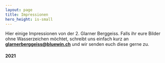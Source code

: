 ```yaml
---
layout: page
title: Impressionen
hero_height: is-small
---
```


Hier einige Impressionen von der 2. Glarner Berggeiss. Falls ihr eure Bilder ohne Wasserzeichen möchtet, schreibt uns einfach kurz an **[glarnerberggeiss@bluewin.ch](mailto:glarnerberggeiss@bluewin.ch)** und wir senden euch diese gerne zu.

#### 2021


<script src="https://cdn.jsdelivr.net/npm/publicalbum@latest/embed-ui.min.js" async></script>
<div class="pa-gallery-player-widget" style="width:100%; height:480px; display:none;"
  data-link="https://photos.app.goo.gl/hFTS9tkVXmt7oswq6"
  data-title="Glarner Berggeiss 2021"
  data-description="84 new photos added to shared album">
  <object data="https://lh3.googleusercontent.com/1t0B7coTAmsOstMtfq-4tvFkDgm73jhuKChC02fJfuiIDEr9PaIRvqfh3aAOtn-ybfB3aEVISGpY7z4e6dmt6XrE9SQGcNWqNy2Xaez6bLhzdjB-3OLUX_ricV88TBd1jzuCyBfCFg=w1200-h900"></object>
  <object data="https://lh3.googleusercontent.com/qOSwlODVU2VPpj2LKyvZDdyQpXUKlQ5KzkgYWELHBbV7CPe4KtmKclU163yfoqM-MZ6iqKXs7C2hMBhnqfzovfaUuv05psAan6V4jne-82YHVepOb_lnE1qo6Ssr1MnxdZaVegajTQ=w1200-h900"></object>
  <object data="https://lh3.googleusercontent.com/8VNlo_Sat2H2CpN0C0WJKTx4bBLTBsjqOkXnunW-4DZOOzbhC8H-YY9MS66ywRmPF_YPfG79pwFh3YziuaYPVyfmob7SU88wxdJzei4D07nVdxos8S9U1kC5JpwzYlCltV01Zv6QIA=w1200-h900"></object>
  <object data="https://lh3.googleusercontent.com/mpWjwG7jV5McD4b--NEgn44sQHgYoqRWJNvnk0qg5AHTM6nFtJBHstx46eTiBlpBPtDcVQTWjqxWG_9mD0r9Cq-G4Cd4nUbv4gNBeVIgu9uNPwVp-iTLFbMRjmdP0j6EMXyAHujQaw=w1200-h900"></object>
  <object data="https://lh3.googleusercontent.com/mlN2fBkaWTogzs624Ay7W0isr1MReAaBHIY3okoG6Tspm1FKjmrzt51pKB8Ta_la6jVH6DnHqSxGDV9SfLw8RD0Rs-BvBQoa8rZW4GUu5LBWmi8gKwI2lzhUYGe9P4bcwcnAU1Vwaw=w1200-h900"></object>
  <object data="https://lh3.googleusercontent.com/r_CCVFjHVmoGCfB9tCF0Gp81Qvrc307kvWjXb9fKJlaCzo_A7Vfid1w7ZJx09xCUShIYuuFqwQ_8nxrmlaQTwX-0H4g7dAXOCj3E-twwLIxMnQSL7WiXT3YdaS3JFmnHRy-etCfO1g=w1200-h900"></object>
  <object data="https://lh3.googleusercontent.com/jQi-rJDL0qduKk8s0i6L9sKH6tjuUylWzKtL87PLu3wVixsFBgtByBW2BteeJOzwGJIUixyGjTso8Yoys41hrANw52P325tPIg2JktXXKDONdAqHyRXZH-qll82DDOGKFi7h-AaEiw=w1200-h900"></object>
  <object data="https://lh3.googleusercontent.com/dbiyO9hdRYeTNqBZwACSvlpbcKWz72dug4i2hcziRbfd8c6r59i7H-a_FbNDVqfThGvOpcx9_BbtrrKdtgxaHz6zqTVu0FjdlxD4IWhjE8Jo1uEmGSnP2-KeqzMd6NQuJKZcxLIw2A=w1200-h900"></object>
  <object data="https://lh3.googleusercontent.com/H2Qfh8Vk-15cw8bcaqcAgWRRpu7atkhY5qM3BGj5St4-YDS_ly6jlHdZAqduuRke9jRGPuyCv84cuNUrkVHzEZ9wAsxB6QreoT-kfOBW33nrr2cixfgkY5hdcV3gc8p7pq6tX77EkA=w1200-h900"></object>
  <object data="https://lh3.googleusercontent.com/yn1ivYV5cY1KIS1EtzgQ8rJzJ3ypwN_rbaIPPdRT4u7s3PcFfVwzb9ylOTk6RKPfq0kbfygVs3oMzt-vaWKaF1q89BHBn4iOqxqnFYRhhYCiK0_c2jwucvuC70EbytS77X9pWr5kQw=w1200-h900"></object>
  <object data="https://lh3.googleusercontent.com/mTMRfSG9sgsYkTBoSnJYHyX-bVtC9hh8hlPmSe6gp8WEExCKH5d7pNRIg_D1hCeri1lOqL1uUTRVC26YEg4X2TXsfHyjwyK2DDIJ9WInOUv4qdEM7ieRzOOe7Zlqll_ZmJfLksyWrA=w1200-h900"></object>
  <object data="https://lh3.googleusercontent.com/U53JwnQKBUkHDwcRUHkza0YMJ8evSWUyFfXa-VxSZ5UbJ41B2tOj9mxMSw59U13-8Ry6EEmhIhffEYsOGURIoUvGtSaevmyYvTwWjblhiofmrLgD-8-mqxLKweTC8glyeJAg_CVJug=w1200-h900"></object>
  <object data="https://lh3.googleusercontent.com/8oabYXbwj1kH-zyzswzuNj7smPRgEcRyz8bKnG0ROK5ZYhRFd4wTK_0QTu1_oherU4j71l54U9JJacx8Hs_9d_8PhB0qGRDpLY0H_lcIag11HApjF5tHYF2xZ3iUixd1gB7brjX9UQ=w1200-h900"></object>
  <object data="https://lh3.googleusercontent.com/tBNh9tIEPl0YDn8cqvJIWrTZBGXf5kJf20F3rjjc9fw-E0MNqyyXDQCeH2eCN7RnCarlkKj_XsxsAdSd9-BmoO_XtKfSY22wxmFwdeHFKN3C1yM5uniWdKI0QFWoSkAgTrOkKbILWQ=w1200-h900"></object>
  <object data="https://lh3.googleusercontent.com/WTDCBtjgLh2fFFn511116IgHpKXPbaigDmzKq8d18pzxZJn_lP4df35q-OyZ67HICEx_y_DBozItddXXTFYFlyG5RM9I2Jebk4GpGPOziowpmN09P9C9Ax2I83fyp6ll66-9DCcpvg=w1200-h900"></object>
  <object data="https://lh3.googleusercontent.com/Ni1AOuKgRLxIh7ETBGEaa110BeOVuUYTbApFT5Mfnof7cBYNKyQ2CxiSuAn0fREqzYVkfejOeyW64aXE2GO_Yx521pcD1UNArIcNZeR_MSqyzL2uQhIcWUmKhUpIEqoi9RYCDsGwdQ=w1200-h900"></object>
  <object data="https://lh3.googleusercontent.com/UVEJ479N5bgznBvygB0cMpO1KpowU6Osf_vMtVs7xkLSwjpPkF6mAMEjT89byqB2lzK_uQc2SGEUbuiWabQoj0R_C71F_JUwv_ghAnVKCN8RNtv5fAmc45t-MI-7JR4bdv0eMZH2LA=w1200-h900"></object>
  <object data="https://lh3.googleusercontent.com/FUwlg7jzjqvEcZ9UgV3y3bT3qcUeia27pjb97htjVy95omBHWcpuLsd9oqYoiIo1gFlXEPEhgtRC8cV1xqj4RujaUqFV5-jyhMsC6YyCd2T-NvfRjbgQzAPI8x8p3I9ZCb9Y7emAiQ=w1200-h900"></object>
  <object data="https://lh3.googleusercontent.com/bp3T_MZAd5ZuVv6Qwps6jtlUS9q21jdLyULxPTZFuUdfULXV44vfJYGUcgw8bG_il6prTSRTX3ue-FjCZV9nWJysHJEoyaHS_6YHFHkkByTLs5INrThwsVZbRlTCYQWvdptwU4iQ_Q=w1200-h900"></object>
  <object data="https://lh3.googleusercontent.com/eOlie-R83NSB6jGamloDIoX1gq7_46u2HduyThCtkkRdj3CWQD8oozS7-uo1WDPXYZKar8_dJa1cx6wKt2KUvuU68ReBR5I43IyOqkp0z3c7__IFg0aaiTH8koUdLgMhZ0AEi8ZuWg=w1200-h900"></object>
  <object data="https://lh3.googleusercontent.com/UQen9r4JkpQz1mCvi5iGg6PQAGkl3-CuODOkuAkL0ix19a1GNOZ-F8_oLjvpjVKPiALFGeCrbM0-zaF0HAEAi7ugI0atPkn7rOPoMG70aE-HdnJlyH34fcK2YJqFJ8j08GChuKoiAQ=w1200-h900"></object>
  <object data="https://lh3.googleusercontent.com/1yiQnuG7osU5HnUf6AZX76FHFnQV40YuuHYJgoinnkx_ecW8aEBMoA6rCIEh-iBy1wC7OwfFIRRHtBORG9UQ5hO9ETnpMuk_8lG0KpuTSVFM_neO-2CiAET-7g1YWD2ELEMV0otaYg=w1200-h900"></object>
  <object data="https://lh3.googleusercontent.com/GlgnDWzi3zkNaQdQ7qo4DI_GPjf6KCY-asE4fLFcOujfOr-jlinRDJL_t3ZOwzwBHhvvvfu-AXImUV88TRSdS4SBPzHib8GWnGVhrItJgNlJComHA-nl_6jw1oML7KYNQ693KGYvmw=w1200-h900"></object>
  <object data="https://lh3.googleusercontent.com/d_TUBORroU7WMMKDbMTpGGW-cdXDoXoRJ51zWa9tyVLYsJ-GlcxmVLD2UqT5YRaFJSWrniguQOtM54OEdjJxMOXqZKuCDjkXhLvJhI_im80ektq-xRTI9gx58LGev4VC4kYnJoSVrg=w1200-h900"></object>
  <object data="https://lh3.googleusercontent.com/3BgyHa2OG24cv15VZ14bayoEbFv8kyNeb5DIGpaXzfuUEYmzY_KkZHiyC4t3mYsx26oz9RNTuGryGB7f3WiT1ePo6RiQ-Te_2HVCcB7snDYK5rw3e6ToDnhiLx-7xk07babE4IHoxw=w1200-h900"></object>
  <object data="https://lh3.googleusercontent.com/twStEM8CAPvpNP_KQ3uAC3IvdKwrZhQCvtnhB3lz2JiCKoP_UUD4kFuSkerSqlXJh7sFPRYKzn-j4Y9kHEe_Fuvo2jTNzQH6B4S81sT9OkyYUX8cgjjBxYYj9ITMzBgkw4pnT8SUlA=w1200-h900"></object>
  <object data="https://lh3.googleusercontent.com/0r-1TwMaMemhJ_v9XLqL4qgVVYTYeW_o4neCpoAKqnBjmJKF5zbGiUDHiju8v-LiXEQmJQQDfcOlbD6ZT98QRz8D5ZBHS84UBxr_4j6JNYss_BxO9I60_38WTm2LOYI-QagOnPM_Lg=w1200-h900"></object>
  <object data="https://lh3.googleusercontent.com/jq5d6P71ZZOJ3pA1cM29vRh9NwgV3Aj4EPd2QbNkJqsq8P0GsH5jCORc_5bIIFOrZfcupjt85pUyOQRaItw9Qy2WX9VT1iF1JAzwmEahxqCk57g1Kl15Bsg4rNLVKIgFgSc2w97dHA=w1200-h900"></object>
  <object data="https://lh3.googleusercontent.com/sNA03RnI3W87TENan93Vq9IZl4aLumXT_QeB2g7bZrvu3ENtKsXJq9nenjKszrmVjdIHb5OQFO9VUXSrE6kou4OKiv9kBYHFz2xnKdxCqmm3zqvTJG6Mu-oJthLXD2IIhB76DfDynw=w1200-h900"></object>
  <object data="https://lh3.googleusercontent.com/Dtoe0MPpXWSy_fi9LLhC_F2Z-NjCqFgK50CA3j21K81EN4xbuYjvIVk6pWSEg6B79Dxi-a3jl1DRerLnELjEKEoaeLCy9kgDGOtbg-H1APssUnzKnbm1v17JDNn7WGGU1uY5_sisQw=w1200-h900"></object>
  <object data="https://lh3.googleusercontent.com/VWPtGySZb9HpqfEp4L-UMFH8HueC8KYGYxgH6eUpRqB566CVW7aA7an3Gxiz5C7o8JcYnyq42OfKWhO_rMXlzvGEyHxR3Ms3dcq1gf9lpnY6hYC4_f3dJVy6IhhNK40ZNq5ivTjJbQ=w1200-h900"></object>
  <object data="https://lh3.googleusercontent.com/MIrJy1hbJPMXcHpofry4MQPFYC11Byfjt3OA7O3zzUObCWrVYQT0Gsivyl6pJ-5XihnGzva3fDS01mcKGgY8ImPCr0HDhHnpGXjOizl8CgTbXK3kkBA0xpIVP8QyIxhC49RyVDUSjg=w1200-h900"></object>
  <object data="https://lh3.googleusercontent.com/21-B5vICIWxuMUOMKJxf0A4ai41xrfwl7lP5Tfy-ech6jrUbVIRXnvF1T78JfNhqX507ov0aIpvj1z8nZg-pipP8O-M2jUakgtrEdJrqRG3sXpznrxCytFGcGKPLM0BEGfpQXzwepw=w1200-h900"></object>
  <object data="https://lh3.googleusercontent.com/S7H-GF_vN3W23skjl3tqDZx-T45dHg8L2V2PU01BbJNht6-LiS25r_9Sn6kJd3sLaalG5osK3P6rzU7G3JS0cwXwifTJiAr2dsh5WQFRuQf242e-J6QqxqXi10ax7QKsG6xEqHiOJQ=w1200-h900"></object>
  <object data="https://lh3.googleusercontent.com/GUX6TZeS9D-t9NL7sBOLylUet2YonqGOnolnThkFXk74XEhCJV2LuAQdJQb1oWfg2r2pYSCXh2w4h-EExcNLB4CPM_4PCmEAkcNUGETjlHZNhyR8OS3WYFObcl94rMkPz2dxAKtREA=w1200-h900"></object>
  <object data="https://lh3.googleusercontent.com/qRsipbn2PdfIraoSuMXFYVMsWwsLcieS--00cHzNKwOoZmmJxuRMFTxO6Qs438QmYU0glj7lK39JCZX3yA5zlwdZZ7pseDbzDuAilIpHoDVfhAEUc79pfMSwro1xGwhGnMtxlym41Q=w1200-h900"></object>
  <object data="https://lh3.googleusercontent.com/sozSoqRs5HNfCwMPLZRnizhAbAKrKjHa13aPJq7Duzc92wSGntA20oI3FR3lIyFTB1ovFiuT4PO3Z3BCy8bk3dRySdDEoyEiTTM52_YjPKu_9Vj9wOrjtyaCS7AQajRClbmQcKmI_A=w1200-h900"></object>
  <object data="https://lh3.googleusercontent.com/FCEIw5_hYaUqHgdP1oU4DkVjNc46kCHsrvCipI15tzwQKD_6yyQq9Q_p9Sm2wtuEaigKFPXnKiBHuw_GvzmzRFcscF9wItDsL3XBrPMBxjXSffUMG4SKhsF4pONiAA1Dcf-cgXALew=w1200-h900"></object>
  <object data="https://lh3.googleusercontent.com/-QNoGNYrFZJ553weKMG2TZaHLxO_s82KunS4TO9JU2wDiQodMPqx5WRk95O1AGRcyEfb78HBqKHENiBzLzYLqqIHZMUq3nCcqtpTZLJP-TG0tJJ9BEnaXBs1A7e6G46oRFcchajczQ=w1200-h900"></object>
  <object data="https://lh3.googleusercontent.com/gYJlEfd0MWqDBEXV2oAgy79L60i_xz9goP6BnWddbUXJ8CpiJYVOPtTt9v3YrplmqZqYDEULN1tWaS6OtMTjuQt4qYsO07hrMvJrc5-Eec7xZ0zXsZkNltapVp87DOWK1tg-8x--8w=w1200-h900"></object>
  <object data="https://lh3.googleusercontent.com/HHyXfPaF1Tvxe0Vzpx1P7JYITdRYTosPaEbsE38yxWo_ruvoiIQiHKk01HC9CurtnDGOeF0dQDUtI9TyENUsNtwtSzOIZURYygleLiWnKw5f0gVSRF15yXGUCjvrKUY1U1eec_GcEQ=w1200-h900"></object>
  <object data="https://lh3.googleusercontent.com/wUuqC5pLqGxGN_y3XuQ3WYxFNM5s9TOOeJ7VdH5Bq5l79rpkNCZv_emCx7zfZWNYqazisd1D32rx5iqUubT0jyWIqpjmJ5UviZT9QIBalmpogXvRMJmH576FtJGGCYrs4tFmpXSGgg=w1200-h900"></object>
  <object data="https://lh3.googleusercontent.com/HqKRcOYMnmrWaRW41yg6xWDim82Cg09AmXKYcB7QtVOlTMZu7PqqWIWbLA9gIbwgigQKqkeLwBikkXajS5PSuQvx1pOP_r-tjGT9hF6Ik5o8P_HopdCoGWtKCXC6fN3tFCxsofE-dw=w1200-h900"></object>
  <object data="https://lh3.googleusercontent.com/x5v2tty36gDiq_NzXDbnBCmaXbvn2GVOJ1PUmgzWtKJ8PfnHqRok25pHkToDonRc2SSCgv5MokEA_OchatMEURBJL9GqBgVUMJP4-fLnxbeq4yd08DPz9y7jRBw65n4Kq8V3nXTdmg=w1200-h900"></object>
  <object data="https://lh3.googleusercontent.com/wAPRFSkPVX8f6oYynicrbW3YLL4BozPjqyFySS0_W_NuT1LBz5eV0qY4X4ZcrVgqfnlALjW6tpTusfSQ8nqgsAn-_-tns0qefgNObp4Q15Pjz51zLNxVofhxEPwI8walZtDadZaf6w=w1200-h900"></object>
  <object data="https://lh3.googleusercontent.com/XA6wbUm7H56ofleaeiVjdqigeefn5-hahwHa2dpmXALDBo8GFYIEajnsZMSUDJP_Bh5ISxtDl1Fnzv1Cf5mUgcXoTUEWbGjIL-hYOHl1L1HVG6C9wb39yCFQkzLwp9lmzh5azsyNwQ=w1200-h900"></object>
  <object data="https://lh3.googleusercontent.com/zWoiazUjftLvnFLG5Hy5-x_ZDfMNA33KuFPTSbovOjb1tmhZKOwDLmvp52lC0-TEqJEiaBaJM0C7yAiMHVl7Gnr_u76_78VUTFeNUThQnqPUsIgNG--wZD8c6ELqNeOsOd-hiOZBRA=w1200-h900"></object>
  <object data="https://lh3.googleusercontent.com/wY3labpRinPi_6QnjVlxgp8C01Q2NckXBXTCnHYr-tiqU_Gob4OtU4Aq7CuVt6dAmbByzBQWGCSmng95YekX7IP1Kuxlq5FIrv9IorEnx1Zje0EYHXjy0V5dAUPzP11vJ91kldSWGw=w1200-h900"></object>
  <object data="https://lh3.googleusercontent.com/tncy3TV05WpD8UQ8KwyDzwV1tKqFoYyz6OZNrPIb5VtRqDvahhU7H_yWoTK8NgXyvGj2VBA0zM9hDsWxWPIiJsZH_2QXJLngcE8sVKSr46ulnCM-nR32WcVKKEPk7UzttN43EcHpbA=w1200-h900"></object>
  <object data="https://lh3.googleusercontent.com/_uOriVxvGwe9OKDb5uiMbVAFR-W-d-HU_olTNTxzvNWMLjFyxXKq8UvhKDnkpR4NGFrFgNpGO2-Jn2Hf_cBKorYdeI1yWDq2a0YUxNdi8ved7-OTKHqQXVSsAdaWfJsmqEmp3O8PXg=w1200-h900"></object>
  <object data="https://lh3.googleusercontent.com/oYAw9LWHs56dt2yrMtXFyM8WTfEAUxE5vtV-tS3r4Dqq7KyDU2tKazU2wh5sk67EDLphNMnc9y7_h4NeTl3moDILBP8a4vi6sZiaSMtMCCQy3jvW4YdepIgW02p0vRDzFAbXUhF-OA=w1200-h900"></object>
  <object data="https://lh3.googleusercontent.com/uhk62S47EWHv21OFxTms4kVfLJ_5p7an68WnqM3QN8Y_sKspzLBK_e1Z-VIWPSXRydoIAXtj56kmNeH1Roh-pT_2DEW_tCPmWJQuxMlRfwf0BHNKCn1C8rI1lxWNwug2O41Xsg941Q=w1200-h900"></object>
  <object data="https://lh3.googleusercontent.com/y2MQJuXAwEzd87b6swR1IGtOQW_II2lXqJbLcSyjLB9bHQmFKUtm6Wl3OnKg9zwpciLjIVXwZBaHAw2tJ9yH2iP3ZCnj0VwfnUIuXzs9Za67m8tv6NNDMf-8WmznC_RjIQKCYS3VTQ=w1200-h900"></object>
  <object data="https://lh3.googleusercontent.com/x3Iq9mvMaNvCZoqObv3XlSE8dsc_CXPvIWe5Hmvx7pviIX1dphNcqNEizgK5MTmjcS9Cy_AaMNLn3lvQT390cq9haE_WsxWNWFDD7Rd7M48Uwc-5TQ5hIRzELLpn7PhNpH33VsSZ3A=w1200-h900"></object>
  <object data="https://lh3.googleusercontent.com/Se-1O9DJWQB8qfAmh4QuW7DCD86GVdzV1zlDqJKhkg3-CXE3q4yB5jQaK9PhES8dqFBNHltphb0nPAzJ92yAh1lSpbR5jo920CWjaHBRJHKd2kBnCI9wW5qoLPogxxqITML7-JYzXg=w1200-h900"></object>
  <object data="https://lh3.googleusercontent.com/5nfaruxWLFmGRVagGkYvw_ie2cTjBmYQnOqlbxIsAr3Oa_WKjwlxn2uZ7cnMKSNPtazC13U5qHgHQyGEgrlpX8bFdSDc1v9dO9Pw_Km6fTXVj089yBxi6zi_yWhPaJiNV78rSxAedQ=w1200-h900"></object>
  <object data="https://lh3.googleusercontent.com/voHM9DbBRUHAZmw5zmWbBn3jSIESID6R37BA4MgvBhwgZyZ0Hdw4WtsaDICU0-oikHbPbesWOy_BmbOe5hFBjqKlKrpnXDB_zvcNKEakMkyIObr1FJ2sZxmVBWJhwvpx7FAj1PI1Tw=w1200-h900"></object>
  <object data="https://lh3.googleusercontent.com/UF4Ul3-_Ncn8YmMgT2oGN9QYBzvSYrXQDIfWVhMYzlAtSFzn-W5DLCTY0JzK6PGscAPbD-UWg1zQIMKITI_Bpl3cOOZnXQp4HpvVY3WAZI0B7Uh7Hdi_lOkVRCTDgghrdQAHKlFAFQ=w1200-h900"></object>
  <object data="https://lh3.googleusercontent.com/9CzImAdlTdNrjPidykW6VvMFbIed6gQCmDHZYnotjqFPoBHXnIGQmCRnQH-UMHqukbN147p_T97jX7GtbTcafKBnMgQyGQSVKIzswu5ElKrktl1KEkRrtmgItXKfOUYkWBeKI5ODwA=w1200-h900"></object>
  <object data="https://lh3.googleusercontent.com/l1mZW9FrBqRopBT1t8dAKe1lHLh8eLT74FEarejvMi9fcDjG97vy_i535n0t8oDcrut9Xp9645WOSkoJv7vYPQ4TjnKh_jVmNwgpt7XvQYrsxfqbtM0vmH2VCGqQUbRzlqnrBYDDcw=w1200-h900"></object>
  <object data="https://lh3.googleusercontent.com/S7dayANjHwNrQy-uwNVUaqRCEZPXTYrqnmnQoI5DClH1_YEKYjrrGa1HtrnRlWxVnnJICCgmWF9J2rOv8H6IR17Yb9_RvdPrHVfICq179x8pOOc0PlS6R0thRWh9AJFTfX43vKHFMw=w1200-h900"></object>
  <object data="https://lh3.googleusercontent.com/BjOMgYbXmDGm51L9gC7Rqq_dsCJygUV8m5nk2oketEucGUHgtzmqG_CZS2Qr3sDeQV6gV8f2xpqBEsHXuX0RuEq6pStXW21eB2ZYsEzuEwwItzWtWIo8VE6iQqHM3revvGDKdSgCMQ=w1200-h900"></object>
  <object data="https://lh3.googleusercontent.com/3m3YdCAI66Q2oeaC4E5uAd2Yst7yjCrK7NMclNkdOWWC33eNfOUFz6wITvaC1ftQcBxYPX97SAbpzuA1KtZRR5OW4yvlVcF8hDQL1E4DbxYL5iTYXMd2e04pxiV8gbXZjBWpy7Jf9Q=w1200-h900"></object>
  <object data="https://lh3.googleusercontent.com/Glm8-oszE5AM0__WdmrIFemB70MXmAWWg-hagaKltAR6K_AgXr5h9ETfmtSpK48fkaoAqA4emdypMEfk-eYRl_DUvHadfc_eZaovzFj1cSQfX8MwxaRgz7GInZOIcXiedCh-V1mI2w=w1200-h900"></object>
  <object data="https://lh3.googleusercontent.com/PbVPOfK9kB5-Z2ynKzNlU7RR9jGVFi7Q0fJQC81PC_4cn48V5J0qAfsKlZ3j2Mlu_ifkLn3kWeyfqV7SJOoyCxreXG1atqVgbeRStWB_u2cudOlGjBpobP0sQspUmnNMO4Cuazc7vg=w1200-h900"></object>
  <object data="https://lh3.googleusercontent.com/ctLIUHiyrAkZv8KAdTW3ZeGYdjUPIS0hS3WLMquI3vkn70R5EkXxPIObsIYVdJfybMMh1lyrTzNlTaITbj8XMUT0y7Bwh-xEpnmovLhLZYz3HciVunRhEEytLuR6tLysKAtfEaK_NQ=w1200-h900"></object>
  <object data="https://lh3.googleusercontent.com/fV-tQ_eNRKOJORdbLJnXhbxCtCmiIQEPvr2NCMRv7qgYVGnSsf5yOqGfLysJuI_i0NAn1SdfKhqVPP7iMOGREENB3hQ_fPm-KUZAplq25NSzSuha8XKg275vXHsfu-tr2QIx4vcTnA=w1200-h900"></object>
  <object data="https://lh3.googleusercontent.com/_XYww3V_4qTc9xw8iYdOCo8XpRxap92wpQ4dyu4IbiWpyQGy54zwTUo-mmxvVt8yEQoosSuyMLaLxkXS_qrDG1AZn07LvBefG_r8hU6clsMJTpj2tMSu7zRCUpzoUFsCHoY9aVWEFg=w1200-h900"></object>
  <object data="https://lh3.googleusercontent.com/sX70NXt26KP5s3fap5sclwqvn0KlRvxqjv8_cOJvMCROyfvcfDtBKiQWBh9M4IFL8EVKJbbRbfhSdfRZAsdxvNTcjM1EZC4ajEQUZuawWsIIM5uPDFORkZ1qnBcJvYxUqJ7cQ9t3mg=w1200-h900"></object>
  <object data="https://lh3.googleusercontent.com/2vszz1EL9QD_-6K74YR8NIzfx__NNiFAe_CM7TNxFm7G83JQ54SbqpoUit6QBpPZjBwF1P6gi_xJa0T4JSlmZTq35P1PCTieBnHVMoBBXYDz0-8uXTY2ag5SbOFkCq13RJLI73jVhQ=w1200-h900"></object>
  <object data="https://lh3.googleusercontent.com/-2tlFzQaJrjXjAo5fF7JyT3XEA3-g2YHbPQp7DwdrF1jzk6NwGVhKRQjS5KqfHO4rTHhMjmVzrwN1AempDGi_lcp9ef8NfcUcmlJFCm2UNr8h7as5tUZJmOl6N2yuYDlKVjEBZdBhg=w1200-h900"></object>
  <object data="https://lh3.googleusercontent.com/oqCQPfMA-UdUVrNpJEBRimOJvCkmhLGUttYBil84TNAQLah11YL8kb1rG1lBLCH-PoDzyICt4_7Juzx-d1Jd-d8hxhw8mZMmMP3hI25pxiZ4ixbVAmoQyxEqI9LRxxfu1NfMj2S_vQ=w1200-h900"></object>
  <object data="https://lh3.googleusercontent.com/cqx8MI8F5_Vlf-yWgnyqijqXsylr3Z0LiHyL-aWSiN-ek4IY_3Kqf4MVMjUDapNNKce74xlvrNZU141_PGBaoMoFrpbkW_aysix5NVi6IDou4HUA0m-bRwvZLtM7KJqZ1vSap2QwMQ=w1200-h900"></object>
  <object data="https://lh3.googleusercontent.com/9rvH2KOQ7NCyMsIUSuAeHVOjMHzK3na1lZFJRcKRENTWBSV56MSYKnlxbAHwKSSXb7ISN9kBxU5_icaILjcOh1sgDE1JrwBpLNvDEya4TJEv412kFybl1mE1qnupg0N1GtURJYbB6A=w1200-h900"></object>
  <object data="https://lh3.googleusercontent.com/Lv9GN9NzGovuSLJyTd1tFk_F01RunNZBUbG80h7XHv5C2FvPhzSR7DgmKXzcFsno-3uNlw34_LPvE6uRkSiPxY8r8sPtzTCk640iR0-TwxU2T_3zRheqRCX-Pv1hFX64hEJBKdyEaw=w1200-h900"></object>
  <object data="https://lh3.googleusercontent.com/hyjIyak_D0z6ULOs8twy0bDT1EE4DL7TFeXGHIDUoFfKemuo8AAm1EBYQftqS8j5kdcDN9BQjYE4-H343k_DippzqDd9ZCuObdBBQDpkBtXjEKf2asJifqzQJO-FKZVfWJGFTvLZhg=w1200-h900"></object>
  <object data="https://lh3.googleusercontent.com/wHYkTicq8GtAsIcBymuAWqSNjgyA-9I1fpEeyMdrfpqC6PBD1_lTqZ-X4N5uNmNfnB2ko3pbAu8XmKCm6hyMBoCtMlpSUGpeqV7ay0OdZ0xUqDs8mv5wCVLlFrnpX6zjJxkU37Zryg=w1200-h900"></object>
  <object data="https://lh3.googleusercontent.com/asNvwRo6t1TPgOoW2QjbGzdloRQ-qH2aoF910CK16eS5l5ApfGEHkKanJn3-HxCMm03t4bywGMbxgPPk-J5vkD8ZN1DO_x83uLfkgoFkW0TRkVNF7gi2Dqpltb4ANr6uKPAqhOZQyw=w1200-h900"></object>
  <object data="https://lh3.googleusercontent.com/t14Uzcg0EzMr0Hx1PkU8o-ltY4kG-iCnBZtEUryYOZp1bydvc6pEO1_TWoghYMcEgM-7qHA7BxnKZBzCkc8xgKZRhwF9bo2OY1HSQOukzIuPtGQ6hSzNQNvG58d1P5v02c0dk2uZ0Q=w1200-h900"></object>
  <object data="https://lh3.googleusercontent.com/D5E78G5HxNaB6PMXRyOnFlWqnsL9F-eUFOgnMnMElUejDVE-0WviQZigBXoAYXrga2KTu0j96ZyEdceIszWL5xPwIp3odcSwVZ46rHFGkvitEVMgLPDQHfS3ad6hFMsT9C808PW1Sw=w1200-h900"></object>
  <object data="https://lh3.googleusercontent.com/brYId6ZJ_dNtA9kQiUkM7USntClJoiPHkgilOeVuSnpJl9Eq1QlkiQM4sxclUw2U99fAXxA5iN4ytXccVwdwShdcXwiTZA4WmAlSC3vh6hfxzqdfOpOFHMPPisTQqYRkeQQ4DRxYoA=w1200-h900"></object>
  <object data="https://lh3.googleusercontent.com/0MuwLNPFHwHirWuw4qwFY2dipwDg_1PuEeGjYplajTyNcxqCSjj4QlNJOC-tturIBmFFUc3YfbKMQ8U0YhbpSlG-Qurhuh_jhuYfl3uIMOIx0bqPQbCSxrgUl-BtKpmyId4y23cWQQ=w1200-h900"></object>
</div>

